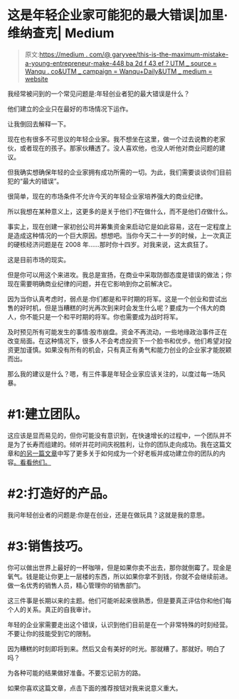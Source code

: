 # 这是年轻企业家可能犯的最大错误|加里·维纳查克| Medium

> 原文:[https://medium . com/@ garyvee/this-is-the-maximum-mistake-a-young-entrepreneur-make-448 ba 2d f 43 ef？UTM _ source = Wanqu . co&UTM _ campaign = Wanqu+Daily&UTM _ medium = website](https://medium.com/@garyvee/this-is-the-biggest-mistake-a-young-entrepreneur-can-make-448ba2df43ef?utm_source=wanqu.co&utm_campaign=Wanqu+Daily&utm_medium=website)

我经常被问到的一个常见问题是:年轻创业者犯的最大错误是什么？

他们建立的企业只在最好的市场情况下运作。

让我倒回去解释一下。

现在也有很多不可思议的年轻企业家。我不想坐在这里，做一个过去说教的老家伙，或者现在的孩子。那家伙糟透了。没人喜欢他，也没人听他对商业问题的建议。

但我确实想确保年轻的企业家拥有成功所需的一切。为此，我们需要谈谈你们目前犯的“最大的错误”。

很简单，现在的市场条件不允许今天的年轻企业家培养强大的商业纪律。

所以我想在某种意义上，这更多的是关于他们*不*在做什么，而不是他们*在*做什么。

事实上，现在创建一家初创公司并筹集资金来启动它是如此容易，这在一定程度上是造成这种情况的一个巨大原因。想想吧。当你今天二十一岁的时候，上一次真正的硬核经济问题是在 2008 年……那时你十四岁。对我来说，这太疯狂了。

这是目前市场的现实。

但是你可以用这个来进攻。我总是宣扬，在商业中采取防御态度是错误的做法；你现在需要明确商业纪律的问题，并在它影响到你之前解决它。

因为当你认真考虑时，弱点是:你们都是和平时期的将军。这是一个创业和尝试出售的好时机，但是当糟糕的时光再次到来时会发生什么呢？要成为一个伟大的商人，你不能只是一个和平时期的将军。你也需要成为战时将军。

及时预见所有可能发生的事情:股市崩盘。资金不再流动，一些地缘政治事件正在改变局面。在这种情况下，很多人不会考虑投资下一个脸书和优步。他们希望对投资更加谨慎。如果没有所有的机会，只有真正有勇气和能力创业的企业家才能脱颖而出。

那么我的建议是什么？嗯，有三件事是年轻企业家应该关注的，以度过每一场风暴。

# #1:建立团队。

这应该是显而易见的，但你可能没有意识到，在快速增长的过程中，一个团队并不是为了长寿而组建的。倾听并花时间庆祝胜利，让你的团队走向成功。我在这篇文章和[的另一篇文章](/@garyvee/delegation-isn-t-about-weakness-it-s-about-ego-a18d97dd0ca8)中写了更多关于如何成为一个好老板并成功建立你的团队的内容[。看看他们。](/@garyvee/these-5-steps-to-being-a-better-boss-are-so-obvious-f7c9156e6f1d)

# #2:打造好的产品。

我问年轻创业者的问题是:你是在创业，还是在做玩具？这就是我的意思。

# #3:销售技巧。

你可以做出世界上最好的一杯咖啡，但是如果你卖不出去，那你就倒霉了。现金是氧气。钱是能让你更上一层楼的东西，所以如果你拿不到钱，你就不会继续前进。做一名优秀的销售人员，精心管理你的销售部门。

这三件事是长期以来的主题。他们可能听起来很熟悉，但是要真正评估你和他们每个人的关系。真正的自我审计。

年轻的企业家需要走出这个错误，认识到他们目前是在一个非常特殊的时刻经营。不要让你的技能受到它的限制。

因为糟糕的时刻即将到来。然后又会有美好的时光。那就糟了。那就好。明白了吗？

为各种可能的结果做好准备。不要忘记前方的路。

如果你喜欢这篇文章，点击下面的推荐按钮对我来说意义重大。
